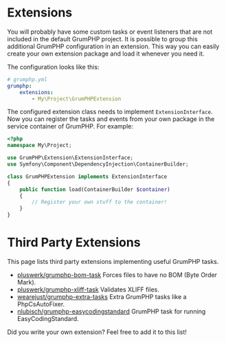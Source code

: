 # Extensions

You will probably have some custom tasks or event listeners that are not included in the default GrumPHP project.
It is possible to group this additional GrumPHP configuration in an extension. 
This way you can easily create your own extension package and load it whenever you need it.

The configuration looks like this:

```yaml
# grumphp.yml
grumphp:
    extensions:
        - My\Project\GrumPHPExtension
```

The configured extension class needs to implement `ExtensionInterface`. 
Now you can register the tasks and events from your own package in the service container of GrumPHP.
For example:

```php
<?php
namespace My\Project;

use GrumPHP\Extension\ExtensionInterface;
use Symfony\Component\DependencyInjection\ContainerBuilder;

class GrumPHPExtension implements ExtensionInterface
{
    public function load(ContainerBuilder $container)
    {
        // Register your own stuff to the container!
    }
}
```

# Third Party Extensions

This page lists third party extensions implementing useful GrumPHP tasks.

- [pluswerk/grumphp-bom-task](https://github.com/pluswerk/grumphp-bom-task) Forces files to have no BOM (Byte Order Mark).
- [pluswerk/grumphp-xliff-task](https://github.com/pluswerk/grumphp-xliff-task) Validates XLIFF files.
- [wearejust/grumphp-extra-tasks](https://github.com/wearejust/grumphp-extra-tasks) Extra GrumPHP tasks like a PhpCsAutoFixer.
- [nlubisch/grumphp-easycodingstandard](https://github.com/nlubisch/grumphp-easycodingstandard) GrumPHP task for running EasyCodingStandard.

Did you write your own extension? Feel free to add it to this list!
